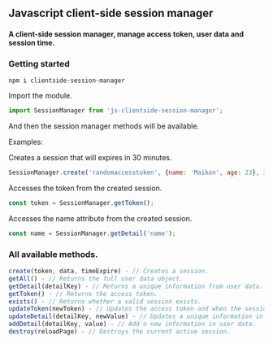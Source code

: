 ## Javascript client-side session manager

#### A client-side session manager, manage access token, user data and session time.


### Getting started
```
npm i clientside-session-manager
```

Import the module.

```javascript
import SessionManager from 'js-clientside-session-manager';
```

And then the session manager methods will be available.

Examples:

Creates a session that will expires in 30 minutes.
```javascript
SessionManager.create('randomaccesstoken', {name: 'Maikon', age: 23}, 30)
```

Accesses the token from the created session.
```javascript
const token = SessionManager.getToken();
```

Accesses the name attribute from the created session.
```javascript
const name = SessionManager.getDetail('name');
```

### All available methods.
```javascript
create(token, data, timeExpire) - // Creates a session.
getAll() - // Returns the full user data object.
getDetail(detailKey) - // Returns a unique information from user data.
getToken() - // Returns the access token.
exists() - // Returns whether a valid session exists.
updateToken(newToken) - // Updates the access token and when the session will expire.
updateDetail(detailKey, newValue) - // Updates a unique information in user data.
addDetail(detailKey, value) - // Add a new information in user data.
destroy(reloadPage) - // Destroys the current active session.
```
